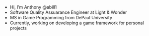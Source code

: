 - Hi, I’m Anthony @abill1
- Software Quality Assuarance Engineer at Light & Wonder
- MS in Game Programming from DePaul University 
- Currently, working on developing a game framework for personal projects

